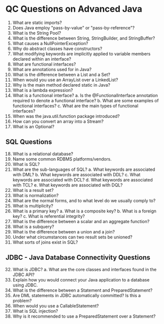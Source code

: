 # QC Questions on Advanced Java

1. What are static imports?
2. Does Java employ "pass-by-value" or "pass-by-reference"?
3. What is the String Pool?
4. What is the difference between String, StringBuilder, and StringBuffer?
5. What causes a NullPointerException?
6. Why do abstract classes have constructors?
7. What modifying keywords are implicitly applied to variable members declared within an interface?
8. What are functional interfaces?
9. What are annotations used for in Java?
10. What is the difference between a List and a Set?
11. When would you use an ArrayList over a LinkedList?
12. Why is the main method declared static in Java?
13. What is a lambda expression?
14. What is a functional interface?
    a. Is the @FunctionalInterface annotation required to denote a functional interface?
    b. What are some examples of functional interfaces?
    c. What are the main types of functional interfaces?
15. When was the java.util.function package introduced?
16. How can you convert an array into a Stream?
17. What is an Optional?

## SQL Questions

18. What is a relational database?
19. Name some common RDBMS platforms/vendors.
20. What is SQL?
21. What are the sub-languages of SQL?
    a. What keywords are associated with DML?
    b. What keywords are associated with DDL?
    c. What keywords are associated with DCL?
    d. What keywords are associated with TCL?
    e. What keywords are associated with DQL?
22. What is a result set?
23. What is normalization?
24. What are the normal forms, and to what level do we usually comply to?
25. What is multiplicity?
26. What is a primary key?
    a. What is a composite key?
    b. What is a foreign key?
    c. What is referential integrity?
27. What is the difference between a scalar and an aggregate function?
28. What is a subquery?
29. What is the difference between a union and a join?
30. Under what circumstances can two result sets be unioned?
31. What sorts of joins exist in SQL?

## JDBC - Java Database Connectivity Questions

32. What is JDBC?
    a. What are the core classes and interfaces found in the JDBC API?
33. Explain how you would connect your Java application to a database using JDBC.
34. What is the difference between a Statement and PreparedStatement?
35. Are DML statements in JDBC automatically committed? Is this a problem?
36. When would you use a CallableStatement?
37. What is SQL injection?
38. Why is it recommended to use a PreparedStatement over a Statement?